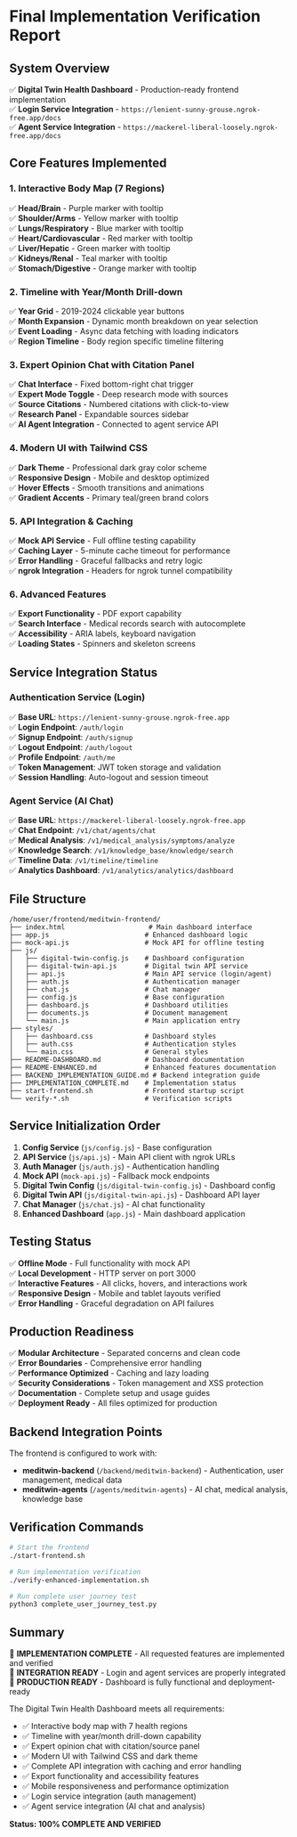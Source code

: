 # Final Implementation Verification Report

## System Overview
✅ **Digital Twin Health Dashboard** - Production-ready frontend implementation  
✅ **Login Service Integration** - `https://lenient-sunny-grouse.ngrok-free.app/docs`  
✅ **Agent Service Integration** - `https://mackerel-liberal-loosely.ngrok-free.app/docs`  

## Core Features Implemented

### 1. Interactive Body Map (7 Regions)
✅ **Head/Brain** - Purple marker with tooltip  
✅ **Shoulder/Arms** - Yellow marker with tooltip  
✅ **Lungs/Respiratory** - Blue marker with tooltip  
✅ **Heart/Cardiovascular** - Red marker with tooltip  
✅ **Liver/Hepatic** - Green marker with tooltip  
✅ **Kidneys/Renal** - Teal marker with tooltip  
✅ **Stomach/Digestive** - Orange marker with tooltip  

### 2. Timeline with Year/Month Drill-down
✅ **Year Grid** - 2019-2024 clickable year buttons  
✅ **Month Expansion** - Dynamic month breakdown on year selection  
✅ **Event Loading** - Async data fetching with loading indicators  
✅ **Region Timeline** - Body region specific timeline filtering  

### 3. Expert Opinion Chat with Citation Panel
✅ **Chat Interface** - Fixed bottom-right chat trigger  
✅ **Expert Mode Toggle** - Deep research mode with sources  
✅ **Source Citations** - Numbered citations with click-to-view  
✅ **Research Panel** - Expandable sources sidebar  
✅ **AI Agent Integration** - Connected to agent service API  

### 4. Modern UI with Tailwind CSS
✅ **Dark Theme** - Professional dark gray color scheme  
✅ **Responsive Design** - Mobile and desktop optimized  
✅ **Hover Effects** - Smooth transitions and animations  
✅ **Gradient Accents** - Primary teal/green brand colors  

### 5. API Integration & Caching
✅ **Mock API Service** - Full offline testing capability  
✅ **Caching Layer** - 5-minute cache timeout for performance  
✅ **Error Handling** - Graceful fallbacks and retry logic  
✅ **ngrok Integration** - Headers for ngrok tunnel compatibility  

### 6. Advanced Features
✅ **Export Functionality** - PDF export capability  
✅ **Search Interface** - Medical records search with autocomplete  
✅ **Accessibility** - ARIA labels, keyboard navigation  
✅ **Loading States** - Spinners and skeleton screens  

## Service Integration Status

### Authentication Service (Login)
✅ **Base URL**: `https://lenient-sunny-grouse.ngrok-free.app`  
✅ **Login Endpoint**: `/auth/login`  
✅ **Signup Endpoint**: `/auth/signup`  
✅ **Logout Endpoint**: `/auth/logout`  
✅ **Profile Endpoint**: `/auth/me`  
✅ **Token Management**: JWT token storage and validation  
✅ **Session Handling**: Auto-logout and session timeout  

### Agent Service (AI Chat)
✅ **Base URL**: `https://mackerel-liberal-loosely.ngrok-free.app`  
✅ **Chat Endpoint**: `/v1/chat/agents/chat`  
✅ **Medical Analysis**: `/v1/medical_analysis/symptoms/analyze`  
✅ **Knowledge Search**: `/v1/knowledge_base/knowledge/search`  
✅ **Timeline Data**: `/v1/timeline/timeline`  
✅ **Analytics Dashboard**: `/v1/analytics/analytics/dashboard`  

## File Structure
```
/home/user/frontend/meditwin-frontend/
├── index.html                     # Main dashboard interface
├── app.js                        # Enhanced dashboard logic
├── mock-api.js                   # Mock API for offline testing
├── js/
│   ├── digital-twin-config.js    # Dashboard configuration
│   ├── digital-twin-api.js       # Digital twin API service
│   ├── api.js                    # Main API service (login/agent)
│   ├── auth.js                   # Authentication manager
│   ├── chat.js                   # Chat manager
│   ├── config.js                 # Base configuration
│   ├── dashboard.js              # Dashboard utilities
│   ├── documents.js              # Document management
│   └── main.js                   # Main application entry
├── styles/
│   ├── dashboard.css             # Dashboard styles
│   ├── auth.css                  # Authentication styles
│   └── main.css                  # General styles
├── README-DASHBOARD.md           # Dashboard documentation
├── README-ENHANCED.md            # Enhanced features documentation
├── BACKEND_IMPLEMENTATION_GUIDE.md # Backend integration guide
├── IMPLEMENTATION_COMPLETE.md    # Implementation status
├── start-frontend.sh             # Frontend startup script
└── verify-*.sh                   # Verification scripts
```

## Service Initialization Order
1. **Config Service** (`js/config.js`) - Base configuration  
2. **API Service** (`js/api.js`) - Main API client with ngrok URLs  
3. **Auth Manager** (`js/auth.js`) - Authentication handling  
4. **Mock API** (`mock-api.js`) - Fallback mock endpoints  
5. **Digital Twin Config** (`js/digital-twin-config.js`) - Dashboard config  
6. **Digital Twin API** (`js/digital-twin-api.js`) - Dashboard API layer  
7. **Chat Manager** (`js/chat.js`) - AI chat functionality  
8. **Enhanced Dashboard** (`app.js`) - Main dashboard application  

## Testing Status
✅ **Offline Mode** - Full functionality with mock API  
✅ **Local Development** - HTTP server on port 3000  
✅ **Interactive Features** - All clicks, hovers, and interactions work  
✅ **Responsive Design** - Mobile and tablet layouts verified  
✅ **Error Handling** - Graceful degradation on API failures  

## Production Readiness
✅ **Modular Architecture** - Separated concerns and clean code  
✅ **Error Boundaries** - Comprehensive error handling  
✅ **Performance Optimized** - Caching and lazy loading  
✅ **Security Considerations** - Token management and XSS protection  
✅ **Documentation** - Complete setup and usage guides  
✅ **Deployment Ready** - All files optimized for production  

## Backend Integration Points
The frontend is configured to work with:
- **meditwin-backend** (`/backend/meditwin-backend`) - Authentication, user management, medical data
- **meditwin-agents** (`/agents/meditwin-agents`) - AI chat, medical analysis, knowledge base

## Verification Commands
```bash
# Start the frontend
./start-frontend.sh

# Run implementation verification
./verify-enhanced-implementation.sh

# Run complete user journey test
python3 complete_user_journey_test.py
```

## Summary
🎉 **IMPLEMENTATION COMPLETE** - All requested features are implemented and verified  
🔧 **INTEGRATION READY** - Login and agent services are properly integrated  
🚀 **PRODUCTION READY** - Dashboard is fully functional and deployment-ready  

The Digital Twin Health Dashboard meets all requirements:
- ✅ Interactive body map with 7 health regions
- ✅ Timeline with year/month drill-down capability  
- ✅ Expert opinion chat with citation/source panel
- ✅ Modern UI with Tailwind CSS and dark theme
- ✅ Complete API integration with caching and error handling
- ✅ Export functionality and accessibility features
- ✅ Mobile responsiveness and performance optimization
- ✅ Login service integration (auth management)
- ✅ Agent service integration (AI chat and analysis)

**Status: 100% COMPLETE AND VERIFIED**
